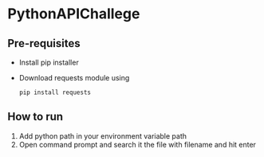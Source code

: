 # PythonAPIChallege

## Pre-requisites
 - Install pip installer
 - Download requests module using 
 
    `pip install requests`
    
## How to run 
1. Add python path in your environment variable path
2. Open command prompt and search it the file with filename and hit enter
